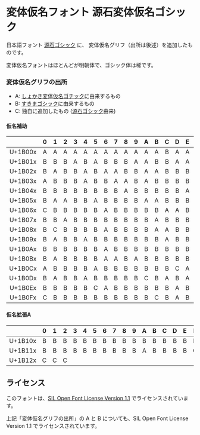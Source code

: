 変体仮名フォント 源石変体仮名ゴシック
=====================================

日本語フォント [源石ゴシック](https://github.com/ButTaiwan/genseki-font) に、
変体仮名グリフ（出所は後述）を追加したものです。

変体仮名フォントはほとんどが明朝体で、ゴシック体は稀です。

### 変体仮名グリフの出所

- A: [しょかき変体仮名ゴチック](https://booth.pm/ja/items/5633978)に由来するもの
- B: [すきまゴシック](https://booth.pm/ja/items/2117070)に由来するもの
- C: 独自に追加したもの ([源石ゴシック](https://github.com/ButTaiwan/genseki-font)由来)

#### 仮名補助

|         | 0 | 1 | 2 | 3 | 4 | 5 | 6 | 7 | 8 | 9 | A | B | C | D | E | F |
|:-------:|:-:|:-:|:-:|:-:|:-:|:-:|:-:|:-:|:-:|:-:|:-:|:-:|:-:|:-:|:-:|:-:|
| U+1B00x | A | A | A | A | A | A | A | A | A | A | A | A | B | A | A | A |
| U+1B01x | B | B | B | A | B | A | B | B | B | A | A | B | B | A | A | A |
| U+1B02x | B | A | B | B | A | B | A | A | B | B | A | A | B | B | B | B |
| U+1B03x | A | B | B | B | A | B | B | A | A | B | A | B | B | B | B | A |
| U+1B04x | B | B | B | B | B | B | B | B | A | B | B | B | B | B | A | A |
| U+1B05x | B | A | A | B | B | A | B | B | B | B | A | A | B | B | B | A |
| U+1B06x | C | B | B | B | B | B | A | B | B | B | B | B | A | A | B | B |
| U+1B07x | B | B | A | B | B | B | B | B | B | B | B | A | B | B | B | B |
| U+1B08x | B | C | B | B | B | B | A | B | B | B | B | A | A | B | B | B |
| U+1B09x | B | A | B | B | A | B | B | B | B | B | B | B | A | B | B | A |
| U+1B0Ax | B | B | B | B | B | B | A | B | B | B | B | B | B | B | B | A |
| U+1B0Bx | B | A | B | B | B | B | A | A | B | A | B | B | B | B | B | B |
| U+1B0Cx | A | B | B | B | B | A | B | B | B | B | B | B | B | C | A | B |
| U+1B0Dx | B | A | B | B | A | B | B | B | B | B | C | B | A | B | A | B |
| U+1B0Ex | B | B | B | B | B | C | A | B | B | B | B | B | B | A | B | B |
| U+1B0Fx | C | B | B | B | B | B | B | B | B | B | B | C | B | A | B | B |

#### 仮名拡張A

|         | 0 | 1 | 2 | 3 | 4 | 5 | 6 | 7 | 8 | 9 | A | B | C | D | E | F |
|:-------:|:-:|:-:|:-:|:-:|:-:|:-:|:-:|:-:|:-:|:-:|:-:|:-:|:-:|:-:|:-:|:-:|
| U+1B10x | B | B | B | B | B | B | B | B | B | B | B | B | B | B | B | B |
| U+1B11x | B | B | B | B | B | B | B | B | B | B | A | B | B | B | B | C |
| U+1B12x | C | C | C |   |   |   |   |   |   |   |   |   |   |   |   |   |

ライセンス
----------
このフォントは、[SIL Open Font License Version 1.1](LICENSE) でライセンスされています。

上記「変体仮名グリフの出所」の A と B についても、SIL Open Font License Version 1.1
でライセンスされています。
